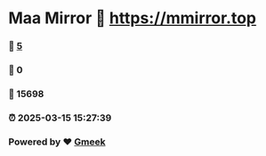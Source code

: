 # Maa Mirror :link: https://mmirror.top 
### :page_facing_up: [5](https://mmirror.top/tag.html) 
### :speech_balloon: 0 
### :hibiscus: 15698 
### :alarm_clock: 2025-03-15 15:27:39 
### Powered by :heart: [Gmeek](https://github.com/Meekdai/Gmeek)
